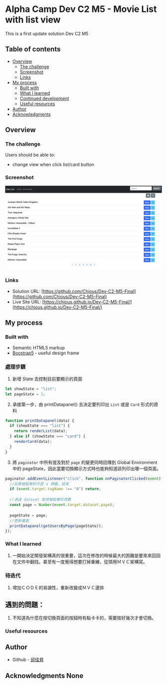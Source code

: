 # Alpha Camp Dev C2 M5 - Movie List with list view

This is a first update solution Dev C2 M5

## Table of contents

- [Overview](#overview)
  - [The challenge](#the-challenge)
  - [Screenshot](#screenshot)
  - [Links](#links)
- [My process](#my-process)
  - [Built with](#built-with)
  - [What I learned](#what-i-learned)
  - [Continued development](#continued-development)
  - [Useful resources](#useful-resources)
- [Author](#author)
- [Acknowledgments](#acknowledgments)

## Overview

### The challenge

Users should be able to:

- change view when click list/card button

### Screenshot

![](./screenshot.png)

### Links

- Solution URL: [https://github.com/Chious/Dev-C2-M5-Final](https://github.com/Chious/Dev-C2-M5-Final)
- Live Site URL: [https://chious.github.io/Dev-C2-M5-Final/](https://chious.github.io/Dev-C2-M5-Final/)

## My process

### Built with

- Semantic HTML5 markup
- [Boostrap5](https://getbootstrap.com) - useful design frame

### 處理步驟

1. 新增 State 去控制目前要顯示的頁面

```js
let showState = "list";
let pageState = 1;
```

2. 承接第一步，由 printDatapanel() 去決定要列印出 `List` 或是 `Card` 形式的資料

```js
function printDatapanel(data) {
  if (showState === "list") {
    return renderList(data);
  } else if (showState === "card") {
    renderCard(data);
  }
}
```

3. 將 `paginator` 中所有提及對於 `page` 的變更同時回傳到 Global Environment 中的 pageState，因此當要切換顯示方式時也能夠知道該列印出哪一個頁面。

```js
paginator.addEventListener("click", function onPaginatorClicked(event) {
  //如果被點擊的不是 a 標籤，結束
  if (event.target.tagName !== "A") return;

  //透過 dataset 取得被點擊的頁數
  const page = Number(event.target.dataset.page);

  pageState = page;
  //更新畫面
  printDatapanel(getUsersByPage(pageState));
});
```

### What I learned

1. 一開始決定開發架構真的很重要，這次在修改的時候最大的困難是要來來回回在文件中翻找。甚至有一度覺得想要打掉重練，從頭用ＭＶＣ架構寫。

### 待迭代

1. 增加ＣＯＤＥ的易讀性，重新改變成ＭＶＣ邊排

## 遇到的問題：

1. 不知道為什麼在按切換頁面的按鈕時有點卡卡的，需要按好幾次才會切換。

### Useful resources

## Author

- Github - [邱佳昇](https://github.com/Chious)

## Acknowledgments None
